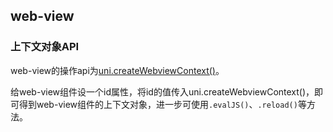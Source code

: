 ## web-view

<!-- UTSCOMJSON.web-view.description -->

<!-- UTSCOMJSON.web-view.attrubute -->

<!-- UTSCOMJSON.web-view.event -->

<!-- UTSCOMJSON.web-view.example -->

<!-- UTSCOMJSON.web-view.compatibility -->

<!-- UTSCOMJSON.web-view.children -->

<!-- UTSCOMJSON.web-view.reference -->

### 上下文对象API

web-view的操作api为[uni.createWebviewContext()](../api/createwebviewcontext.md)。

给web-view组件设一个id属性，将id的值传入uni.createWebviewContext()，即可得到web-view组件的上下文对象，进一步可使用`.evalJS()`、`.reload()`等方法。
